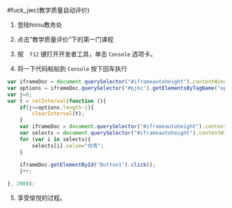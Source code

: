 #fuck_jwc(教学质量自动评价)

1. 登陆hnnu教务处

2. 点击“教学质量评价”下的第一门课程

3. 按　`f12` 键打开开发者工具，单击 `Console` 选项卡。

4. 将一下代码粘贴到 `Console` 按下回车执行
```javascript
var iframeDoc = document.querySelector("#iframeautoheight").contentWindow.document;
var options = iframeDoc.querySelector("#pjkc").getElementsByTagName("option");
var j=0;
var t = setInterval(function (){
	if(j>=options.length-1){
		clearInterval(t);
	}
	var iframeDoc = document.querySelector("#iframeautoheight").contentWindow.document;
	var selects = document.querySelector("#iframeautoheight").contentWindow.document.querySelectorAll("#divJs select");
	for (var i in selects){
		selects[i].value="优秀";
	}

	iframeDoc.getElementById("Button1").click();
	j++;
	
}, 2000);
```
5. 享受愉悦的过程。